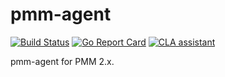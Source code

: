 # pmm-agent

[![Build Status](https://travis-ci.org/percona/pmm-agent.svg)](https://travis-ci.org/percona/pmm-agent)
[![Go Report Card](https://goreportcard.com/badge/github.com/percona/pmm-agent)](https://goreportcard.com/report/github.com/percona/pmm-agent)
[![CLA assistant](https://cla-assistant.io/readme/badge/percona/pmm-agent)](https://cla-assistant.io/percona/pmm-agent)

pmm-agent for PMM 2.x.

